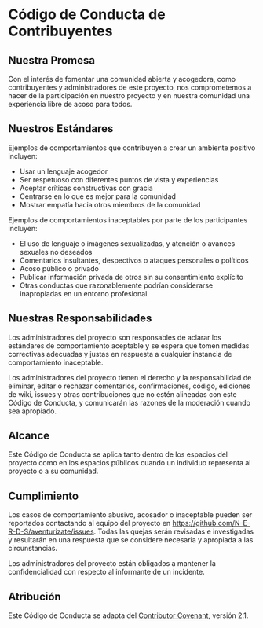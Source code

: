 # Código de Conducta de Contribuyentes

## Nuestra Promesa

Con el interés de fomentar una comunidad abierta y acogedora, como contribuyentes y administradores de este proyecto, nos comprometemos a hacer de la participación en nuestro proyecto y en nuestra comunidad una experiencia libre de acoso para todos.

## Nuestros Estándares

Ejemplos de comportamientos que contribuyen a crear un ambiente positivo incluyen:

- Usar un lenguaje acogedor
- Ser respetuoso con diferentes puntos de vista y experiencias
- Aceptar críticas constructivas con gracia
- Centrarse en lo que es mejor para la comunidad
- Mostrar empatía hacia otros miembros de la comunidad

Ejemplos de comportamientos inaceptables por parte de los participantes incluyen:

- El uso de lenguaje o imágenes sexualizadas, y atención o avances sexuales no deseados
- Comentarios insultantes, despectivos o ataques personales o políticos
- Acoso público o privado
- Publicar información privada de otros sin su consentimiento explícito
- Otras conductas que razonablemente podrían considerarse inapropiadas en un entorno profesional

## Nuestras Responsabilidades

Los administradores del proyecto son responsables de aclarar los estándares de comportamiento aceptable y se espera que tomen medidas correctivas adecuadas y justas en respuesta a cualquier instancia de comportamiento inaceptable.

Los administradores del proyecto tienen el derecho y la responsabilidad de eliminar, editar o rechazar comentarios, confirmaciones, código, ediciones de wiki, issues y otras contribuciones que no estén alineadas con este Código de Conducta, y comunicarán las razones de la moderación cuando sea apropiado.

## Alcance

Este Código de Conducta se aplica tanto dentro de los espacios del proyecto como en los espacios públicos cuando un individuo representa al proyecto o a su comunidad.

## Cumplimiento

Los casos de comportamiento abusivo, acosador o inaceptable pueden ser reportados contactando al equipo del proyecto en https://github.com/N-E-R-D-S/aventurizate/issues. Todas las quejas serán revisadas e investigadas y resultarán en una respuesta que se considere necesaria y apropiada a las circunstancias.

Los administradores del proyecto están obligados a mantener la confidencialidad con respecto al informante de un incidente.

## Atribución

Este Código de Conducta se adapta del [Contributor Covenant](https://www.contributor-covenant.org), versión 2.1.
